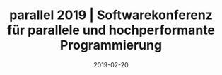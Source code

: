 ﻿---
title: parallel 2019 | Softwarekonferenz für parallele und hochperformante Programmierung 
date: 2019-02-20
location: Print Media Academy Heidelberg, Kurfürstenanlage 60, 69115 Heidelberg
link: https://www.parallelcon.de
type: conference
---
